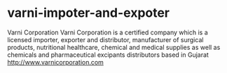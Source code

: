 # varni-impoter-and-expoter
Varni Corporation Varni Corporation is a certified company which is a licensed importer, exporter and distributor, manufacturer of surgical products, nutritional healthcare, chemical and medical supplies as well as chemicals and pharmaceutical excipants distributors based in Gujarat   http://www.varnicorporation.com
